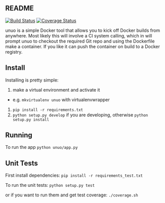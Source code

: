## README

[![Build Status](https://travis-ci.org/robottaway/unuo.svg?branch=master)](https://travis-ci.org/robottaway/unuo) [![Coverage Status](https://img.shields.io/coveralls/robottaway/unuo.svg)](https://coveralls.io/r/robottaway/unuo?branch=master)

unuo is a simple Docker tool that allows you to kick off Docker builds from 
anywhere. Most likely this will involve a CI system calling, which in will 
prompt unuo to checkout the required Git repo and using the Dockerfile make a 
container. If you like it can push the container on build to a Docker registry.


## Install

Installing is pretty simple:

1. make a virtual environment and activate it
  - e.g. ```mkvirtualenv unuo``` with virtualenvwrapper
1. ```pip install -r requirements.txt```
1. ```python setup.py develop``` if you are developing, otherwise ```python setup.py install```


## Running

To run the app ```python unuo/app.py```


## Unit Tests

First install dependencies: ```pip install -r requirements_test.txt```

To run the unit tests: ```python setup.py test```

or if you want to run them and get test coverage: ```./coverage.sh```
